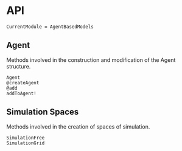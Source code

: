 # API

```@meta
CurrentModule = AgentBasedModels
```

## Agent

Methods involved in the construction and modification of the Agent structure.

```@docs
Agent
@createAgent
@add
addToAgent!
```

## Simulation Spaces

Methods involved in the creation of spaces of simulation.

```@docs
SimulationFree
SimulationGrid
```